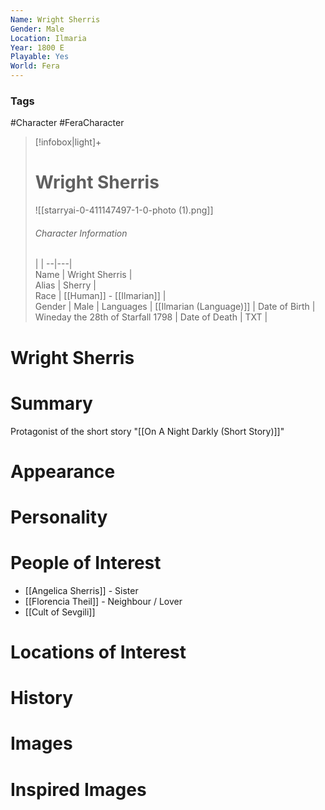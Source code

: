 ```yaml
---
Name: Wright Sherris
Gender: Male
Location: Ilmaria
Year: 1800 E
Playable: Yes
World: Fera
---
```


### Tags
#Character #FeraCharacter 

> [!infobox|light]+  
> # Wright Sherris  
> ![[starryai-0-411147497-1-0-photo (1).png]]
> ###### Character Information
>  |   |
> --|---|  
> Name | Wright Sherris |  
> Alias | Sherry  |  
> Race | [[Human]] - [[Ilmarian]] |  
> Gender | Male |
> Languages | [[Ilmarian (Language)]] |
> Date of Birth | Wineday the 28th of Starfall 1798 |
> Date of Death | TXT |

# Wright Sherris

# Summary
Protagonist of the short story "[[On A Night Darkly (Short Story)]]"

# Appearance

# Personality

# People of Interest
- [[Angelica Sherris]] - Sister
- [[Florencia Theil]] - Neighbour / Lover
- [[Cult of Sevgili]]

# Locations of Interest

# History

# Images

# Inspired Images
